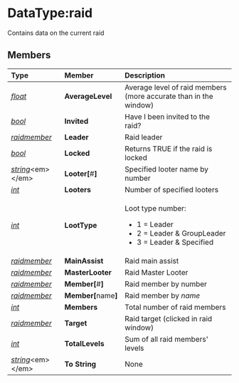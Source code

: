 # DataType:raid

Contains data on the current raid

## Members

<table>
  <thead>
    <tr>
      <th style="text-align:left"><b>Type</b>
      </th>
      <th style="text-align:left"><b>Member</b>
      </th>
      <th style="text-align:left"><b>Description</b>
      </th>
    </tr>
  </thead>
  <tbody>
    <tr>
      <td style="text-align:left"><a href="datatype-float.md"><em>float</em></a>
      </td>
      <td style="text-align:left"><b>AverageLevel</b>
      </td>
      <td style="text-align:left">Average level of raid members (more accurate than in the window)</td>
    </tr>
    <tr>
      <td style="text-align:left"><a href="datatype-bool.md"><em>bool</em></a>
      </td>
      <td style="text-align:left"><b>Invited</b>
      </td>
      <td style="text-align:left">Have I been invited to the raid?</td>
    </tr>
    <tr>
      <td style="text-align:left"><a href="datatype-raidmember.md"><em>raidmember</em></a>
      </td>
      <td style="text-align:left"><b>Leader</b>
      </td>
      <td style="text-align:left">Raid leader</td>
    </tr>
    <tr>
      <td style="text-align:left"><a href="datatype-bool.md"><em>bool</em></a>
      </td>
      <td style="text-align:left"><b>Locked</b>
      </td>
      <td style="text-align:left">Returns TRUE if the raid is locked</td>
    </tr>
    <tr>
      <td style="text-align:left"><a href="datatype-string.md"><em>string</em></a>&lt;em&gt;&lt;/em&gt;</td>
      <td
      style="text-align:left"><b>Looter[</b>#<b>]</b>
        </td>
        <td style="text-align:left">Specified looter name by number</td>
    </tr>
    <tr>
      <td style="text-align:left"><a href="datatype-int.md"><em>int</em></a>
      </td>
      <td style="text-align:left"><b>Looters</b>
      </td>
      <td style="text-align:left">Number of specified looters</td>
    </tr>
    <tr>
      <td style="text-align:left"><a href="datatype-int.md"><em>int</em></a>
      </td>
      <td style="text-align:left"><b>LootType</b>
      </td>
      <td style="text-align:left">
        <p>Loot type number:</p>
        <ul>
          <li>1 = Leader</li>
          <li>2 = Leader &amp; GroupLeader</li>
          <li>3 = Leader &amp; Specified</li>
        </ul>
      </td>
    </tr>
    <tr>
      <td style="text-align:left"><a href="datatype-raidmember.md"><em>raidmember</em></a>
      </td>
      <td style="text-align:left"><b>MainAssist</b>
      </td>
      <td style="text-align:left">Raid main assist</td>
    </tr>
    <tr>
      <td style="text-align:left"><a href="datatype-raidmember.md"><em>raidmember</em></a>
      </td>
      <td style="text-align:left"><b>MasterLooter</b>
      </td>
      <td style="text-align:left">Raid Master Looter</td>
    </tr>
    <tr>
      <td style="text-align:left"><a href="datatype-raidmember.md"><em>raidmember</em></a>
      </td>
      <td style="text-align:left"><b>Member[</b>#<b>]</b>
      </td>
      <td style="text-align:left">Raid member by number</td>
    </tr>
    <tr>
      <td style="text-align:left"><a href="datatype-raidmember.md"><em>raidmember</em></a>
      </td>
      <td style="text-align:left"><b>Member[</b>name<b>]</b>
      </td>
      <td style="text-align:left">Raid member by <em>name</em>
      </td>
    </tr>
    <tr>
      <td style="text-align:left"><a href="datatype-int.md"><em>int</em></a>
      </td>
      <td style="text-align:left"><b>Members</b>
      </td>
      <td style="text-align:left">Total number of raid members</td>
    </tr>
    <tr>
      <td style="text-align:left"><a href="datatype-raidmember.md"><em>raidmember</em></a>
      </td>
      <td style="text-align:left"><b>Target</b>
      </td>
      <td style="text-align:left">Raid target (clicked in raid window)</td>
    </tr>
    <tr>
      <td style="text-align:left"><a href="datatype-int.md"><em>int</em></a>
      </td>
      <td style="text-align:left"><b>TotalLevels</b>
      </td>
      <td style="text-align:left">Sum of all raid members&apos; levels</td>
    </tr>
    <tr>
      <td style="text-align:left"><a href="datatype-string.md"><em>string</em></a>&lt;em&gt;&lt;/em&gt;</td>
      <td
      style="text-align:left"><b>To String</b>
        </td>
        <td style="text-align:left">None</td>
    </tr>
  </tbody>
</table>

